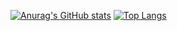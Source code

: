 [![Anurag's GitHub stats](https://github-readme-stats.vercel.app/api?username=ace-cltr&theme=tokyonight&show_icons=true&rank_icon=github)](https://github.com/anuraghazra/github-readme-stats)
[![Top Langs](https://github-readme-stats.vercel.app/api/top-langs/?username=ace-cltr&layout=donut&theme=tokyonight)](https://github.com/anuraghazra/github-readme-stats)
